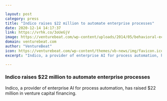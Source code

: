 ```yaml
---

layout: post
category: press
title: "Indico raises $22 million to automate enterprise processes"
date: 2020-12-14 14:17:37
link: https://vrhk.co/3oUeGjV
image: https://venturebeat.com/wp-content/uploads/2014/05/behavioral-economics-and-big-data.png?w=1200&strip=all
domain: venturebeat.com
author: "VentureBeat"
icon: https://venturebeat.com/wp-content/themes/vb-news/img/favicon.ico
excerpt: "Indico, a provider of enterprise AI for process automation, has raised $22 million in venture capital financing."

---
```


### Indico raises $22 million to automate enterprise processes

Indico, a provider of enterprise AI for process automation, has raised $22 million in venture capital financing.